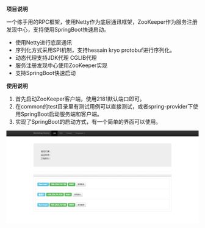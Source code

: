 **项目说明**

一个练手用的RPC框架，使用Netty作为底层通讯框架，ZooKeeper作为服务注册发现中心，支持使用SpringBoot快速启动。

- 使用Netty进行底层通讯
- 序列化方式采用SPI机制，支持hessain kryo protobuf进行序列化。
- 动态代理支持JDK代理 CGLIB代理
- 服务注册发现中心使用ZooKeeper实现
- 支持SpringBoot快速启动

**使用说明**

1. 首先启动ZooKeeper客户端，使用2181默认端口即可。
2. 在common的test目录里有测试用例可以直接测试，或者spring-provider下使用SpringBoot启动服务端和客户端。
3. 实现了SpringBoot的启动方式，有一个简单的界面可以使用。


![1530259463110](https://github.com/originer/HZRPC/blob/master/HZRPC/doc/%E5%90%AF%E5%8A%A8%E7%95%8C%E9%9D%A2.png)
